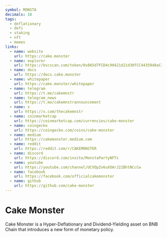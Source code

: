 ```yaml
---
symbol: MONSTA
decimals: 18
tags:
  - deflationary
  - defi
  - staking
  - nft
  - memes
links:
  - name: website
    url: https://cake.monster
  - name: explorer
    url: https://bscscan.com/token/0x8A5d7FCD4c90421d21d30fCC4435948aC3618B2f
  - name: docs
    url: https://docs.cake.monster
  - name: whitepaper
    url: https://cake.monster/whitepaper
  - name: telegram
    url: https://t.me/cakemnstr
  - name: telegram_news
    url: https://t.me/cakemnstrannouncement
  - name: x
    url: https://x.com/thecakemnstr
  - name: coinmarketcap
    url: https://coinmarketcap.com/currencies/cake-monster
  - name: coingecko
    url: https://coingecko.com/coins/cake-monster
  - name: medium
    url: https://cakemonster.medium.com
  - name: reddit
    url: https://reddit.com/r/CAKEMONSTER
  - name: discord
    url: https://discord.com/invite/MonstaPartyNFTs
  - name: youtube
    url: https://youtube.com/channel/UCVDpZv6uXOArJ22BhtNCcCw
  - name: facebook
    url: https://facebook.com/officialcakemonster
  - name: github
    url: https://github.com/cake-monster
---
```


# Cake Monster

Cake Monster is a Hyper-Deflationary and Dividend-Yielding asset on BNB Chain that introduces a new form of monetary policy.
